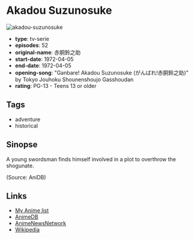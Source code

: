 # Akadou Suzunosuke

![akadou-suzunosuke](https://cdn.myanimelist.net/images/anime/9/56397.jpg)

-   **type**: tv-serie
-   **episodes**: 52
-   **original-name**: 赤胴鈴之助
-   **start-date**: 1972-04-05
-   **end-date**: 1972-04-05
-   **opening-song**: "Ganbare! Akadou Suzunosuke (がんばれ!赤胴鈴之助)" by Tokyo Jouhoku Shounenshoujo Gasshoudan
-   **rating**: PG-13 - Teens 13 or older

## Tags

-   adventure
-   historical

## Sinopse

A young swordsman finds himself involved in a plot to overthrow the shogunate.

(Source: AniDB)

## Links

-   [My Anime list](https://myanimelist.net/anime/11275/Akadou_Suzunosuke)
-   [AnimeDB](http://anidb.info/perl-bin/animedb.pl?show=anime&aid=3071)
-   [AnimeNewsNetwork](http://www.animenewsnetwork.com/encyclopedia/anime.php?id=1068)
-   [Wikipedia](http://ja.wikipedia.org/wiki/赤胴鈴之助#.E3.82.A2.E3.83.8B.E3.83.A1)
